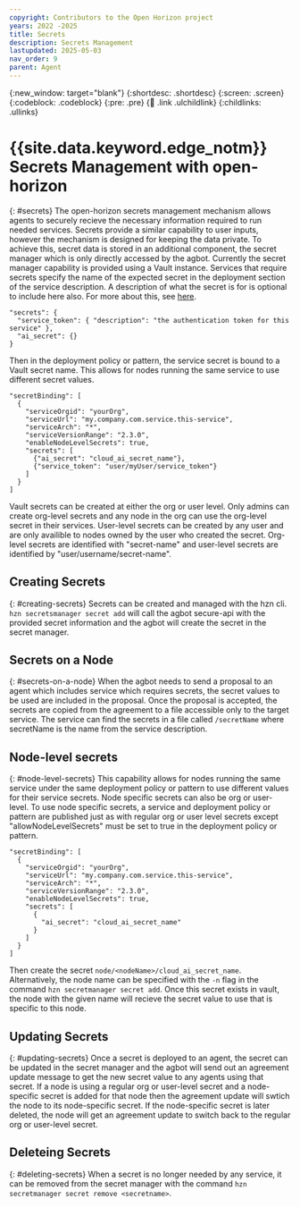```yaml
---
copyright: Contributors to the Open Horizon project
years: 2022 -2025
title: Secrets
description: Secrets Management
lastupdated: 2025-05-03
nav_order: 9
parent: Agent
---
```


{:new_window: target="blank"}
{:shortdesc: .shortdesc}
{:screen: .screen}
{:codeblock: .codeblock}
{:pre: .pre}
{:child: .link .ulchildlink}
{:childlinks: .ullinks}

# {{site.data.keyword.edge_notm}} Secrets Management with open-horizon
{: #secrets}
The open-horizon secrets management mechanism allows agents to securely recieve the necessary information required to run needed services. Secrets provide a similar capability to user inputs, however the mechanism is designed for keeping the data private. To achieve this, secret data is stored in an additional component, the secret manager which is only directly accessed by the agbot. Currently the secret manager capability is provided using a Vault instance. 
Services that require secrets specify the name of the expected secret in the deployment section of the service description. A description of what the secret is for is optional to include here also. For more about this, see [here](./deployment_string.md).
```
"secrets": {
  "service_token": { "description": "the authentication token for this service" }, 
  "ai_secret": {}
}
```
Then in the deployment policy or pattern, the service secret is bound to a Vault secret name. This allows for nodes running the same service to use different secret values.
```
"secretBinding": [
  {
    "serviceOrgid": "yourOrg",
    "serviceUrl": "my.company.com.service.this-service",
    "serviceArch": "*",
    "serviceVersionRange": "2.3.0",
    "enableNodeLevelSecrets": true,
    "secrets": [
      {"ai_secret": "cloud_ai_secret_name"},
      {"service_token": "user/myUser/service_token"}
    ]
  }
]
```
Vault secrets can be created at either the org or user level. Only admins can create org-level secrets and any node in the org can use the org-level secret in their services. User-level secrets can be created by any user and are only availible to nodes owned by the user who created the secret. Org-level secrets are identified with "secret-name" and user-level secrets are identified by "user/username/secret-name".

## Creating Secrets
{: #creating-secrets}
Secrets can be created and managed with the hzn cli. `hzn secretsmanager secret add` will call the agbot secure-api with the provided secret information and the agbot will create the secret in the secret manager. 

## Secrets on a Node
{: #secrets-on-a-node}
When the agbot needs to send a proposal to an agent which includes service which requires secrets, the secret values to be used are included in the proposal. Once the proposal is accepted, the secrets are copied from the agreement to a file accessible only to the target service. 
The service can find the secrets in a file called `/secretName` where secretName is the name from the service description.

## Node-level secrets
{: #node-level-secrets}
This capability allows for nodes running the same service under the same deployment policy or pattern to use different values for their service secrets. Node specific secrets can also be org or user-level. To use node specific secrets, a service and deployment policy or pattern are published just as with regular org or user level secrets except "allowNodeLevelSecrets" must be set to true in the deployment policy or pattern. 
```
"secretBinding": [
  {
    "serviceOrgid": "yourOrg",
    "serviceUrl": "my.company.com.service.this-service",
    "serviceArch": "*",
    "serviceVersionRange": "2.3.0",
    "enableNodeLevelSecrets": true,
    "secrets": [
      {
        "ai_secret": "cloud_ai_secret_name"
      }
    ]
  }
]
```
Then create the secret `node/<nodeName>/cloud_ai_secret_name`. Alternatively, the node name can be specified with the `-n` flag in the command `hzn secretmanager secret add`. Once this secret exists in vault, the node with the given name will recieve the secret value to use that is specific to this node.

## Updating Secrets
{: #updating-secrets}
Once a secret is deployed to an agent, the secret can be updated in the secret manager and the agbot will send out an agreement update message to get the new secret value to any agents using that secret. If a node is using a regular org or user-level secret and a node-specific secret is added for that node then the agreement update will swtich the node to its node-specific secret. If the node-specific secret is later deleted, the node will get an agreement update to switch back to the regular org or user-level secret. 

## Deleteing Secrets
{: #deleting-secrets}
When a secret is no longer needed by any service, it can be removed from the secret manager with the command `hzn secretmanager secret remove <secretname>`.
